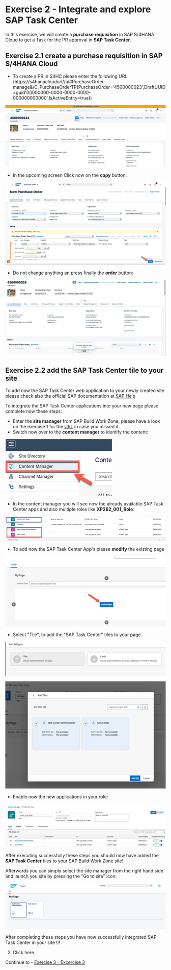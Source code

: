 # Exercise 2 - Integrate and explore SAP Task Center

In this exercise, we will create a **purchase requisition** in SAP S/4HANA Cloud to get a Task for the PR approval in **SAP Task Center**.

## Exercise 2.1 create a purchase requisition in SAP S/4HANA Cloud

- To create a PR in S4HC please enter the following URL (https://s4hanacloudurl//ui#PurchaseOrder-manage&/C_PurchaseOrderTP(PurchaseOrder='4500000023',DraftUUID=guid'00000000-0000-0000-0000-000000000000',IsActiveEntity=true))

![](images/s4prcopy.jpg)

- In the upcoming screen Click now on the **copy** button:

![](images/s4prcopy_order.jpg)

- Do not change anything an press finally the **order** button:

![](images/s4prcopy_success.jpg)


## Exercise 2.2 add the SAP Task Center tile to your site

To add now the SAP Task Center web application to your newly created site please check also the official SAP documentation at [SAP Help](https://help.sap.com/docs/task-center/sap-task-center/create-task-center-tile-on-sap-build-work-zone-standard-edition)

To integrate the SAP Task Center applications into your new page please complete now these steps:

- Enter the **site manager** from SAP Build Work Zone, please have a look on the exercise 1 for the [URL](../ex1/README.md) in case you missed it.
- Switch now over to the **content manager** to identify the content:

![](images/content_manager_access.jpg)

- In the content manager you will see now the already available SAP Task Center apps and also multiple roles like **XP262_001_Role**:

![](images/content_manager_tc.jpg)

- To add now the SAP Task Center App's please **modify** the existing page

![](images/add_tc_widget_to_page.jpg)

-  Select "Tile", to add the "SAP Task Center" tiles to your page.

![](images/widget.jpg)

![](images/add_tc_apps.jpg)

- Enable now the new applications in your role:

![](images/add_apps_to_role.jpg)

After executing successfully these steps you should now have added the **SAP Task Center** tiles to your SAP Build Work Zone site!

Afterwards you can simply select the site manager from the right hand side and launch you site by pressing the "Go to site" icon:

![](images/stc_launch.jpg)

After completing these steps you have now successfully integrated SAP Task Center in your site !!!


2.	Click here.


Continue to - [Exercise 3 - Excercise 3 ](../ex3/README.md)
